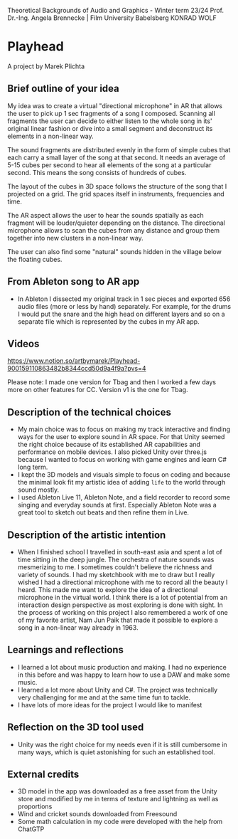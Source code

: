 
Theoretical Backgrounds of Audio and Graphics - Winter term 23/24
Prof. Dr.-Ing. Angela Brennecke | Film University Babelsberg KONRAD WOLF

# Playhead
A project by Marek Plichta

  ##  Brief outline of your idea
  My idea was to create a virtual "directional microphone" in AR that allows the user to pick up 1 sec fragments of a song I composed. Scanning all fragments the user can decide to either listen to the whole song in its' original linear fashion or dive into a small segment and deconstruct its elements in a non-linear way.
 
  The sound fragments are distributed evenly in the form of simple cubes that each carry a small layer of the song at that second. It needs an average of 5-15 cubes per second to hear all elements of the song at a particular second. This means the song consists of hundreds of cubes. 

The layout of the cubes in 3D space follows the structure of the song that I projected on a grid. The grid spaces itself in instruments, frequencies and time.

  The AR aspect allows the user to hear the sounds spatially as each fragment will be louder/quieter depending on the distance. The directional microphone allows to scan the cubes from any distance and group them together into new clusters in a non-linear way.

  The user can also find some "natural" sounds hidden in the village below the floating cubes.  



## From Ableton song to AR app
- In Ableton I dissected my original track in 1 sec pieces and exported 656 audio files (more or less by hand) separately. For example, for the drums I would put the snare and the high head on different layers and so on a separate file which is represented by the cubes in my AR app.   


## Videos
https://www.notion.so/artbymarek/Playhead-900159110863482b8344ccd50d9a4f9a?pvs=4

Please note: I made one version for Tbag and then I worked a few days more on other features for CC. Version v1 is the one for Tbag. 
  
  
## Description of the technical choices
- My main choice was to focus on making my track interactive and finding ways for the user to explore sound in AR space. For that Unity seemed the right choice because of its established AR capabilities and performance on mobile devices. I also picked Unity over three.js because I wanted to focus on working with game engines and learn C# long term.
- I kept the 3D models and visuals simple to focus on coding and because the minimal look fit my artistic idea of adding `life` to the world through sound mostly. 
- I used Ableton Live 11, Ableton Note, and a field recorder to record some singing and everyday sounds at first. Especially Ableton Note was a great tool to sketch out beats and then refine them in Live.

 ## Description of the artistic intention
- When I finished school I travelled in south-east asia and spent a lot of time sitting in the deep jungle. The orchestra of nature sounds was mesmerizing to me. I sometimes couldn't believe the richness and variety of sounds. I had my sketchbook with me to draw but I really wished I had a directional microphone with me to record all the beauty I heard. This made me want to explore the idea of a directional microphone in the virtual world. I think there is a lot of potential from an interaction design perspective as most exploring is done with sight. In the process of working on this project I also remembered a work of one of my favorite artist, Nam Jun Paik that made it possible to explore a song in a non-linear way already in 1963. 
    
## Learnings and reflections
- I learned a lot about music production and making. I had no experience in this before and was happy to learn how to use a DAW and make some music. 
- I learned a lot more about Unity and C#. The project was technically very challenging for me and at the same time fun to tackle. 
- I have lots of more ideas for the project I would like to manifest 
  
## Reflection on the 3D tool used
- Unity was the right choice for my needs even if it is still cumbersome in many ways, which is quiet astonishing for such an established tool.

## External credits
- 3D model in the app was downloaded as a free asset from the Unity store and modified by me in terms of texture and lightning as well as proportions
- Wind and cricket sounds downloaded from Freesound
- Some math calculation in my code were developed with the help from ChatGTP 